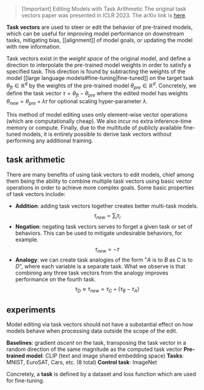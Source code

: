 >[!important] Editing Models with Task Arithmetic
>The original task vectors paper was presented in ICLR 2023. The arXiv link is [here](https://arxiv.org/abs/2212.04089).

**Task vectors** are used to steer or edit the behavior of pre-trained models, which can be useful for improving model performance on downstream tasks, mitigating bias, [[alignment]] of model goals, or updating the model with new information. 

Task vectors exist in the *weight space* of the original model, and define a direction to interpolate the pre-trained model weights in order to satisfy a specified task. This direction is found by subtracting the weights of the model [[large language models#fine-tuning|fine-tuned]] on the target task $\theta_{ft} \in \mathbb{R}^d$ by the weights of the pre-trained model $\theta_{pre} \in \mathbb{R}^d$. Concretely, we define the task vector $\tau = \theta_{ft} - \theta_{pre}$  where the edited model has weights $\theta_{new} = \theta_{pre} + \lambda \tau$ for optional scaling hyper-parameter $\lambda$.

This method of model editing uses only element-wise vector operations (which are computationally cheap). We also incur no extra inference-time memory or compute. Finally, due to the multitude of publicly available fine-tuned models, it is entirely possible to derive task vectors without performing any additional training.

## task arithmetic
There are many benefits of using task vectors to edit models, chief among them being the ability to combine multiple task vectors using basic vector operations in order to achieve more complex goals. Some basic properties of task vectors include:
- **Addition**: adding task vectors together creates better multi-task models.
$$\tau_{new} = \sum_{i} \tau_i$$
- **Negation**: negating task vectors serves to forget a given task or set of behaviors. This can be used to mitigate undesirable behaviors, for example.
$$\tau_{new} = - \tau$$
- **Analogy**: we can create task analogies of the form "$A$ is to $B$ as $C$ is to $D$", where each variable is a separate task. What we observe is that combining any three task vectors from the analogy improves performance on the fourth task.
$$\tau_D \approx \tau_{new} = \tau_C + (\tau_B - \tau_A)$$

## experiments
Model editing via task vectors should not have a substantial effect on how models behave when processing data outside the scope of the edit.


**Baselines**: gradient *ascent* on the task, transposing the task vector in a random direction of the same magnitude as the computed task vector
**Pre-trained model**: CLIP (text and image shared embedding space)
**Tasks**: MNIST, EuroSAT, Cars, etc. (8 total)
**Control task**: ImageNet

Concretely, a **task** is defined by a dataset and loss function which are used for fine-tuning. 
